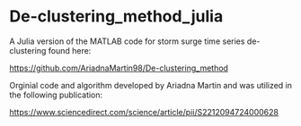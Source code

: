 # De-clustering_method_julia

A Julia version of the MATLAB code for storm surge time series de-clustering found here: 

https://github.com/AriadnaMartin98/De-clustering_method

Orginial code and algorithm developed by Ariadna Martin and was utilized in the following publication:

https://www.sciencedirect.com/science/article/pii/S2212094724000628
